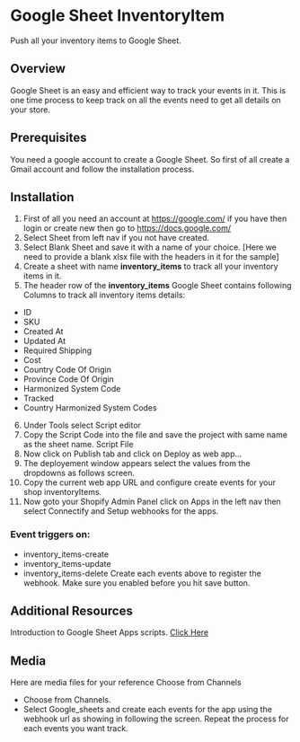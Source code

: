 # Google Sheet InventoryItem 
Push all your inventory items  to Google Sheet.

## Overview
Google Sheet is an easy and efficient way to track your events in it. This is one time process to keep track on all the events need to get all details on your store.

## Prerequisites
You need a google account to create a Google Sheet. So first of all create a Gmail account and follow the installation process.

## Installation

1. First of all you need an account at https://google.com/ if you have then login or create new then go to https://docs.google.com/  
2. Select Sheet from left nav if you not have created.
3. Select Blank Sheet and save it with a name of your choice. [Here we need to provide a blank xlsx file with the headers in it for the sample]
4. Create a sheet with name **inventory_items**  to track all your inventory items  in it. 
5. The header row of the **inventory_items**  Google Sheet contains following Columns to track all inventory items  details: 

* ID 
* SKU
* Created At
* Updated At
* Required Shipping
* Cost
* Country Code Of Origin
* Province Code Of Origin
* Harmonized System Code
* Tracked
* Country Harmonized System Codes

6. Under Tools select Script editor
7. Copy the Script Code into the file and save the project with same name as the sheet name. Script File
8. Now click on Publish tab and click on Deploy as web app...
9. The deployement window appears select the values from the dropdowns as follows screen.
10. Copy the current web app URL and configure create events for your shop inventoryItems. 
11.	Now goto your Shopify Admin Panel click on Apps in the left nav then select Connectify and Setup webhooks for the apps. 
### Event triggers on: 
* inventory_items-create
* inventory_items-update
* inventory_items-delete
Create each events above to register the webhook. Make sure you enabled before you hit save button.

## Additional Resources
Introduction to Google Sheet Apps scripts. [Click Here](https://developers.google.com/apps-script/guides/sheets)

## Media

Here are media files for your reference   Choose from Channels
* Choose from Channels.
* Select Google_sheets and create each events for the app using the webhook url as showing in following the screen. Repeat the process for each events you want track.
